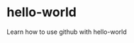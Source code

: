 # hello-world
Learn how to use github with hello-world

<!-- How to change into a new branch /edit made-->
